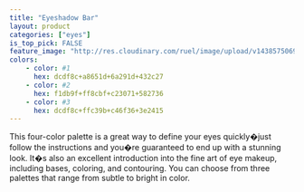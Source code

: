 ```yaml
---
title: "Eyeshadow Bar"
layout: product
categories: ["eyes"]
is_top_pick: FALSE
feature_image: "http://res.cloudinary.com/ruel/image/upload/v1438575069/fashion21/picture-23.jpg"
colors:
    - color: #1
      hex: dcdf8c+a8651d+6a291d+432c27
    - color: #2
      hex: f1db9f+ff8cbf+c23071+582736
    - color: #3
      hex: dcdf8c+ffc39b+c46f36+3e2415
---
```

This four-color palette is a great way to define your eyes quickly�just follow the instructions and you�re guaranteed to end up with a stunning look. It�s also an excellent introduction into the fine art of eye makeup, including bases, coloring, and  contouring. You can choose from three palettes that range from subtle to bright in color.